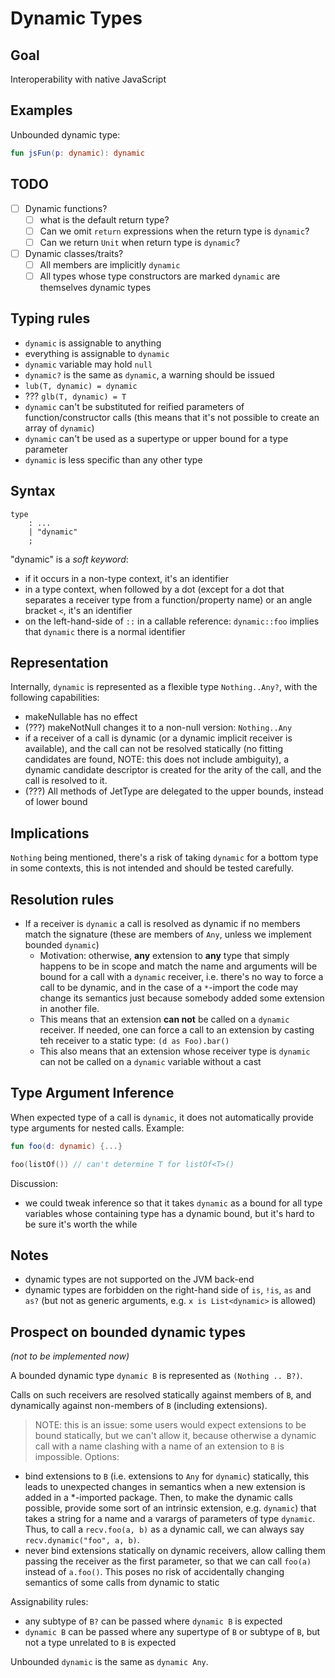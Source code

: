 # Dynamic Types

## Goal

Interoperability with native JavaScript

## Examples

Unbounded dynamic type:
``` kotlin
fun jsFun(p: dynamic): dynamic
```

## TODO

- [ ] Dynamic functions?
  - [ ] what is the default return type?
  - [ ] Can we omit `return` expressions when the return type is `dynamic`?
  - [ ] Can we return `Unit` when return type is `dynamic`?
- [ ] Dynamic classes/traits?
  - [ ] All members are implicitly `dynamic`
  - [ ] All types whose type constructors are marked `dynamic` are themselves dynamic types

## Typing rules

- `dynamic` is assignable to anything
- everything is assignable to `dynamic`
- `dynamic` variable may hold `null`
- `dynamic?` is the same as `dynamic`, a warning should be issued
- `lub(T, dynamic) = dynamic`
- ??? `glb(T, dynamic) = T`
- `dynamic` can't be substituted for reified parameters of function/constructor calls (this means that it's not possible to create an array of `dynamic`)
- `dynamic` can't be used as a supertype or upper bound for a type parameter
- `dynamic` is less specific than any other type

## Syntax

```
type
    : ...
    | "dynamic"
    ;
```

"dynamic" is a *soft keyword*:
- if it occurs in a non-type context, it's an identifier
- in a type context, when followed by a dot (except for a dot that separates a receiver type from a function/property name) or an angle bracket `<`, it's an identifier
- on the left-hand-side of `::` in a callable reference: `dynamic::foo` implies that `dynamic` there is a normal identifier

## Representation

Internally, `dynamic` is represented as a flexible type `Nothing..Any?`, with the following capabilities:
- makeNullable has no effect
- (???) makeNotNull changes it to a non-null version: `Nothing..Any`
- if a receiver of a call is dynamic (or a dynamic implicit receiver is available), and the call can not be resolved statically
  (no fitting candidates are found, NOTE: this does not include ambiguity), a dynamic candidate descriptor is created for the arity of the call,
  and the call is resolved to it.
- (???) All methods of JetType are delegated to the upper bounds, instead of lower bound

## Implications

`Nothing` being mentioned, there's a risk of taking `dynamic` for a bottom type in some contexts, this is not intended and should be tested carefully.

## Resolution rules

- If a receiver is `dynamic` a call is resolved as dynamic if no members match the signature (these are members of `Any`, unless we implement bounded `dynamic`)
  - Motivation: otherwise, **any** extension to **any** type that simply happens to be in scope and match the name and arguments
    will be bound for a call with a `dynamic` receiver, i.e. there's no way to force a call to be dynamic, and in the case of a `*`-import
    the code may change its semantics just because somebody added some extension in another file.
  - This means that an extension **can not** be called on a `dynamic` receiver. If needed, one can force a call to an extension by casting
    teh receiver to a static type: `(d as Foo).bar()`
  - This also means that an extension whose receiver type is `dynamic` can not be called on a `dynamic` variable without a cast

## Type Argument Inference

When expected type of a call is `dynamic`, it does not automatically provide type arguments for nested calls.
Example:

``` kotlin
fun foo(d: dynamic) {...}

foo(listOf()) // can't determine T for listOf<T>()
```

Discussion:
- we could tweak inference so that it takes `dynamic` as a bound for all type variables whose containing type has a dynamic bound,
but it's hard to be sure it's worth the while

## Notes

- dynamic types are not supported on the JVM back-end
- dynamic types are forbidden on the right-hand side of `is`, `!is`, `as` and `as?` (but not as generic arguments, e.g. `x is List<dynamic>` is allowed)

## Prospect on bounded dynamic types

*(not to be implemented now)*

A bounded dynamic type `dynamic B` is represented as `(Nothing .. B?)`.

Calls on such receivers are resolved statically against members of `B`, and dynamically against non-members of `B` (including extensions).

> NOTE:
this is an issue: some users would expect extensions to be bound statically, but we can't allow it, because otherwise a dynamic
call with a name clashing with a name of an extension to `B` is impossible. Options:
 - bind extensions to `B` (i.e. extensions to `Any` for `dynamic`) statically, this leads to unexpected changes in semantics when a new extension
   is added in a *-imported package. Then, to make the dynamic calls possible, provide some sort of an intrinsic extension, e.g. `dynamic`)
   that takes a string for a name and a varargs of parameters of type `dynamic`. Thus, to call a `recv.foo(a, b)` as a dynamic call, we can
   always say `recv.dynamic("foo", a, b)`.
 - never bind extensions statically on dynamic receivers, allow calling them passing the receiver as the first parameter,
   so that we can call `foo(a)` instead of `a.foo()`. This poses no risk of accidentally changing semantics of some calls from dynamic to static

Assignability rules:
 - any subtype of `B?` can be passed where `dynamic B` is expected
 - `dynamic B` can be passed where any supertype of `B` or subtype of `B`, but not a type unrelated to `B` is expected

 Unbounded `dynamic` is the same as `dynamic Any`.